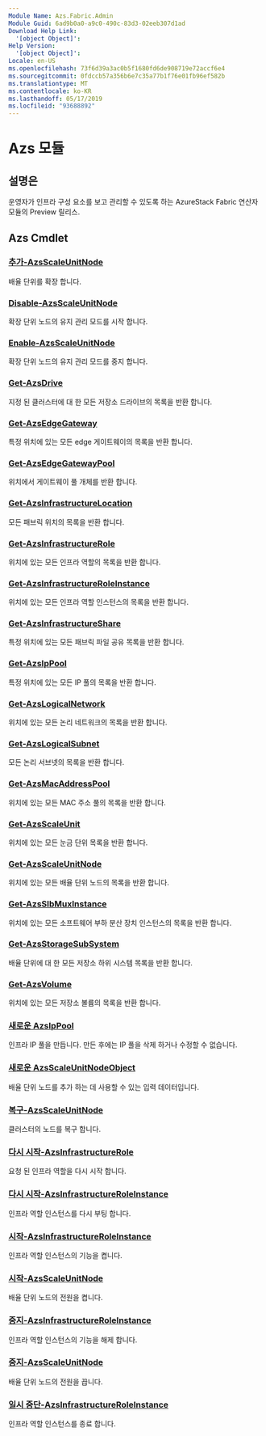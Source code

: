 ```yaml
---
Module Name: Azs.Fabric.Admin
Module Guid: 6ad9b0a0-a9c0-490c-83d3-02eeb307d1ad
Download Help Link:
  '[object Object]': 
Help Version:
  '[object Object]': 
Locale: en-US
ms.openlocfilehash: 73f6d39a3ac0b5f1680fd6de908719e72accf6e4
ms.sourcegitcommit: 0fdccb57a356b6e7c35a77b1f76e01fb96ef582b
ms.translationtype: MT
ms.contentlocale: ko-KR
ms.lasthandoff: 05/17/2019
ms.locfileid: "93688892"
---
```

# Azs 모듈
## 설명은
운영자가 인프라 구성 요소를 보고 관리할 수 있도록 하는 AzureStack Fabric 연산자 모듈의 Preview 릴리스.

## Azs Cmdlet
### [추가-AzsScaleUnitNode](Add-AzsScaleUnitNode.md)
배율 단위를 확장 합니다.

### [Disable-AzsScaleUnitNode](Disable-AzsScaleUnitNode.md)
확장 단위 노드의 유지 관리 모드를 시작 합니다.

### [Enable-AzsScaleUnitNode](Enable-AzsScaleUnitNode.md)
확장 단위 노드의 유지 관리 모드를 중지 합니다.

### [Get-AzsDrive](Get-AzsDrive.md)
지정 된 클러스터에 대 한 모든 저장소 드라이브의 목록을 반환 합니다.

### [Get-AzsEdgeGateway](Get-AzsEdgeGateway.md)
특정 위치에 있는 모든 edge 게이트웨이의 목록을 반환 합니다.

### [Get-AzsEdgeGatewayPool](Get-AzsEdgeGatewayPool.md)
위치에서 게이트웨이 풀 개체를 반환 합니다.

### [Get-AzsInfrastructureLocation](Get-AzsInfrastructureLocation.md)
모든 패브릭 위치의 목록을 반환 합니다.

### [Get-AzsInfrastructureRole](Get-AzsInfrastructureRole.md)
위치에 있는 모든 인프라 역할의 목록을 반환 합니다.

### [Get-AzsInfrastructureRoleInstance](Get-AzsInfrastructureRoleInstance.md)
위치에 있는 모든 인프라 역할 인스턴스의 목록을 반환 합니다.

### [Get-AzsInfrastructureShare](Get-AzsInfrastructureShare.md)
특정 위치에 있는 모든 패브릭 파일 공유 목록을 반환 합니다.

### [Get-AzsIpPool](Get-AzsIpPool.md)
특정 위치에 있는 모든 IP 풀의 목록을 반환 합니다.

### [Get-AzsLogicalNetwork](Get-AzsLogicalNetwork.md)
위치에 있는 모든 논리 네트워크의 목록을 반환 합니다.

### [Get-AzsLogicalSubnet](Get-AzsLogicalSubnet.md)
모든 논리 서브넷의 목록을 반환 합니다.

### [Get-AzsMacAddressPool](Get-AzsMacAddressPool.md)
위치에 있는 모든 MAC 주소 풀의 목록을 반환 합니다.

### [Get-AzsScaleUnit](Get-AzsScaleUnit.md)
위치에 있는 모든 눈금 단위 목록을 반환 합니다.

### [Get-AzsScaleUnitNode](Get-AzsScaleUnitNode.md)
위치에 있는 모든 배율 단위 노드의 목록을 반환 합니다.

### [Get-AzsSlbMuxInstance](Get-AzsSlbMuxInstance.md)
위치에 있는 모든 소프트웨어 부하 분산 장치 인스턴스의 목록을 반환 합니다.

### [Get-AzsStorageSubSystem](Get-AzsStorageSubSystem.md)
배율 단위에 대 한 모든 저장소 하위 시스템 목록을 반환 합니다.

### [Get-AzsVolume](Get-AzsVolume.md)
위치에 있는 모든 저장소 볼륨의 목록을 반환 합니다.

### [새로운 AzsIpPool](New-AzsIpPool.md)
인프라 IP 풀을 만듭니다.
만든 후에는 IP 풀을 삭제 하거나 수정할 수 없습니다.

### [새로운 AzsScaleUnitNodeObject](New-AzsScaleUnitNodeObject.md)
배율 단위 노드를 추가 하는 데 사용할 수 있는 입력 데이터입니다.

### [복구-AzsScaleUnitNode](Repair-AzsScaleUnitNode.md)
클러스터의 노드를 복구 합니다.

### [다시 시작-AzsInfrastructureRole](Restart-AzsInfrastructureRole.md)
요청 된 인프라 역할을 다시 시작 합니다.

### [다시 시작-AzsInfrastructureRoleInstance](Restart-AzsInfrastructureRoleInstance.md)
인프라 역할 인스턴스를 다시 부팅 합니다.

### [시작-AzsInfrastructureRoleInstance](Start-AzsInfrastructureRoleInstance.md)
인프라 역할 인스턴스의 기능을 켭니다.

### [시작-AzsScaleUnitNode](Start-AzsScaleUnitNode.md)
배율 단위 노드의 전원을 켭니다.

### [중지-AzsInfrastructureRoleInstance](Stop-AzsInfrastructureRoleInstance.md)
인프라 역할 인스턴스의 기능을 해제 합니다.

### [중지-AzsScaleUnitNode](Stop-AzsScaleUnitNode.md)
배율 단위 노드의 전원을 끕니다.

### [일시 중단-AzsInfrastructureRoleInstance](Suspend-AzsInfrastructureRoleInstance.md)
인프라 역할 인스턴스를 종료 합니다.

